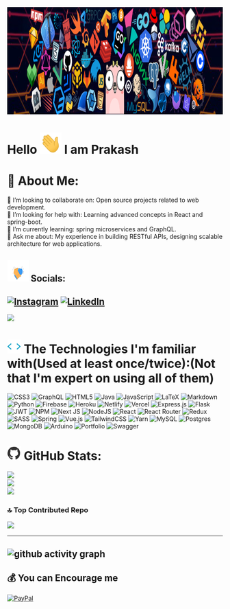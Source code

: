 <div align="center">
<img width="100%" height = "250px" src="asserts/banner.png" alt="cover" />
</div>

<h1> Hello  <img src = "asserts/wave.gif" width = 50px height='50px'> I am Prakash </h1>
<p align='center'>


# 💫 About Me:
<!-- 🔭 I’m currently working on: Intern at Virtusa.<br> -->
👯 I’m looking to collaborate on: Open source projects related to web development.<br>🤝 I’m looking for help with: Learning advanced concepts in React and spring-boot.<br>🌱 I’m currently learning: spring microservices and GraphQL.<br>💬 Ask me about: My experience in building RESTful APIs, designing scalable architecture for web applications.


## <img src='asserts/handShake.gif' width="50px" height=50px> Socials:
[![Instagram](https://img.shields.io/badge/Instagram-%23E4405F.svg?logo=Instagram&logoColor=white)](https://instagram.com/smiley_boy_01) [![LinkedIn](https://img.shields.io/badge/LinkedIn-%230077B5.svg?logo=linkedin&logoColor=white)](https://linkedin.com/in/prakash971) 
---
[![](https://visitcount.itsvg.in/api?id=prakash-aathi&icon=2&color=3)](https://visitcount.itsvg.in)


#  <img src = "asserts/code.gif" width = 32px height=32px> The Technologies I'm familiar with(Used at least once/twice):(Not that I'm expert on using all of them)
![CSS3](https://img.shields.io/badge/css3-%231572B6.svg?style=for-the-badge&logo=css3&logoColor=white) ![GraphQL](https://img.shields.io/badge/-GraphQL-E10098?style=for-the-badge&logo=graphql&logoColor=white) ![HTML5](https://img.shields.io/badge/html5-%23E34F26.svg?style=for-the-badge&logo=html5&logoColor=white) ![Java](https://img.shields.io/badge/java-%23ED8B00.svg?style=for-the-badge&logo=java&logoColor=white) ![JavaScript](https://img.shields.io/badge/javascript-%23323330.svg?style=for-the-badge&logo=javascript&logoColor=%23F7DF1E) ![LaTeX](https://img.shields.io/badge/latex-%23008080.svg?style=for-the-badge&logo=latex&logoColor=white) ![Markdown](https://img.shields.io/badge/markdown-%23000000.svg?style=for-the-badge&logo=markdown&logoColor=white) ![Python](https://img.shields.io/badge/python-3670A0?style=for-the-badge&logo=python&logoColor=ffdd54) ![Firebase](https://img.shields.io/badge/firebase-%23039BE5.svg?style=for-the-badge&logo=firebase) ![Heroku](https://img.shields.io/badge/heroku-%23430098.svg?style=for-the-badge&logo=heroku&logoColor=white) ![Netlify](https://img.shields.io/badge/netlify-%23000000.svg?style=for-the-badge&logo=netlify&logoColor=#00C7B7) ![Vercel](https://img.shields.io/badge/vercel-%23000000.svg?style=for-the-badge&logo=vercel&logoColor=white) ![Express.js](https://img.shields.io/badge/express.js-%23404d59.svg?style=for-the-badge&logo=express&logoColor=%2361DAFB) ![Flask](https://img.shields.io/badge/flask-%23000.svg?style=for-the-badge&logo=flask&logoColor=white) ![JWT](https://img.shields.io/badge/JWT-black?style=for-the-badge&logo=JSON%20web%20tokens) ![NPM](https://img.shields.io/badge/NPM-%23000000.svg?style=for-the-badge&logo=npm&logoColor=white) ![Next JS](https://img.shields.io/badge/Next-black?style=for-the-badge&logo=next.js&logoColor=white) ![NodeJS](https://img.shields.io/badge/node.js-6DA55F?style=for-the-badge&logo=node.js&logoColor=white) ![React](https://img.shields.io/badge/react-%2320232a.svg?style=for-the-badge&logo=react&logoColor=%2361DAFB) ![React Router](https://img.shields.io/badge/React_Router-CA4245?style=for-the-badge&logo=react-router&logoColor=white) ![Redux](https://img.shields.io/badge/redux-%23593d88.svg?style=for-the-badge&logo=redux&logoColor=white) ![SASS](https://img.shields.io/badge/SASS-hotpink.svg?style=for-the-badge&logo=SASS&logoColor=white) ![Spring](https://img.shields.io/badge/spring-%236DB33F.svg?style=for-the-badge&logo=spring&logoColor=white) ![Vue.js](https://img.shields.io/badge/vuejs-%2335495e.svg?style=for-the-badge&logo=vuedotjs&logoColor=%234FC08D) ![TailwindCSS](https://img.shields.io/badge/tailwindcss-%2338B2AC.svg?style=for-the-badge&logo=tailwind-css&logoColor=white) ![Yarn](https://img.shields.io/badge/yarn-%232C8EBB.svg?style=for-the-badge&logo=yarn&logoColor=white) ![MySQL](https://img.shields.io/badge/mysql-%2300f.svg?style=for-the-badge&logo=mysql&logoColor=white) ![Postgres](https://img.shields.io/badge/postgres-%23316192.svg?style=for-the-badge&logo=postgresql&logoColor=white) ![MongoDB](https://img.shields.io/badge/MongoDB-%234ea94b.svg?style=for-the-badge&logo=mongodb&logoColor=white) ![Arduino](https://img.shields.io/badge/-Arduino-00979D?style=for-the-badge&logo=Arduino&logoColor=white) ![Portfolio](https://img.shields.io/badge/Portfolio-%23000000.svg?style=for-the-badge&logo=firefox&logoColor=#FF7139) ![Swagger](https://img.shields.io/badge/-Swagger-%23Clojure?style=for-the-badge&logo=swagger&logoColor=white)
# <img src='asserts/github.gif' width='32px' height=32px> GitHub Stats:
![](https://github-readme-stats.vercel.app/api?username=prakash-aathi&theme=vision-friendly-dark&hide_border=true&include_all_commits=true&count_private=true)<br/>
![](https://github-readme-streak-stats.herokuapp.com/?user=prakash-aathi&theme=vision-friendly-dark&hide_border=true)<br/>
![](https://github-readme-stats.vercel.app/api/top-langs/?username=prakash-aathi&theme=vision-friendly-dark&hide_border=true&include_all_commits=true&count_private=true&layout=compact)



### 🔝 Top Contributed Repo
![](https://github-contributor-stats.vercel.app/api?username=prakash-aathi&limit=5&theme=tokyonight&combine_all_yearly_contributions=true)


---
![github activity graph](https://github-readme-activity-graph.vercel.app/graph?username=prakash-aathi&bg_color=ece2f8&color=000000&line=9263d9&point=c45f5f&area=true&hide_border=true)
---


  ## 💰 You can Encourage me 
  [![PayPal](https://img.shields.io/badge/PayPal-00457C?style=for-the-badge&logo=paypal&logoColor=white)](https://paypal.me/prakashA971) 

  
